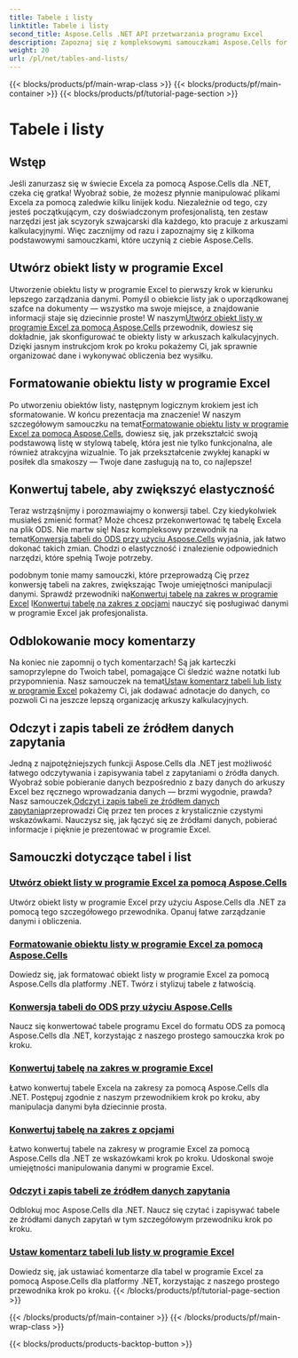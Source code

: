 ```yaml
---
title: Tabele i listy
linktitle: Tabele i listy
second_title: Aspose.Cells .NET API przetwarzania programu Excel
description: Zapoznaj się z kompleksowymi samouczkami Aspose.Cells for .NET, aby skutecznie zarządzać danymi w programie Excel, tworzyć tabele i rozwijać swoje umiejętności dzięki łatwym w użyciu przewodnikom.
weight: 20
url: /pl/net/tables-and-lists/
---
```


{{< blocks/products/pf/main-wrap-class >}}
{{< blocks/products/pf/main-container >}}
{{< blocks/products/pf/tutorial-page-section >}}

# Tabele i listy

## Wstęp

Jeśli zanurzasz się w świecie Excela za pomocą Aspose.Cells dla .NET, czeka cię gratka! Wyobraź sobie, że możesz płynnie manipulować plikami Excela za pomocą zaledwie kilku linijek kodu. Niezależnie od tego, czy jesteś początkującym, czy doświadczonym profesjonalistą, ten zestaw narzędzi jest jak scyzoryk szwajcarski dla każdego, kto pracuje z arkuszami kalkulacyjnymi. Więc zacznijmy od razu i zapoznajmy się z kilkoma podstawowymi samouczkami, które uczynią z ciebie Aspose.Cells.

## Utwórz obiekt listy w programie Excel
 Utworzenie obiektu listy w programie Excel to pierwszy krok w kierunku lepszego zarządzania danymi. Pomyśl o obiekcie listy jak o uporządkowanej szafce na dokumenty — wszystko ma swoje miejsce, a znajdowanie informacji staje się dziecinnie proste! W naszym[Utwórz obiekt listy w programie Excel za pomocą Aspose.Cells](./creating-list-object/) przewodnik, dowiesz się dokładnie, jak skonfigurować te obiekty listy w arkuszach kalkulacyjnych. Dzięki jasnym instrukcjom krok po kroku pokażemy Ci, jak sprawnie organizować dane i wykonywać obliczenia bez wysiłku.

## Formatowanie obiektu listy w programie Excel
Po utworzeniu obiektów listy, następnym logicznym krokiem jest ich sformatowanie. W końcu prezentacja ma znaczenie! W naszym szczegółowym samouczku na temat[Formatowanie obiektu listy w programie Excel za pomocą Aspose.Cells](./formatting-list-object/), dowiesz się, jak przekształcić swoją podstawową listę w stylową tabelę, która jest nie tylko funkcjonalna, ale również atrakcyjna wizualnie. To jak przekształcenie zwykłej kanapki w posiłek dla smakoszy — Twoje dane zasługują na to, co najlepsze!

## Konwertuj tabele, aby zwiększyć elastyczność
 Teraz wstrząśnijmy i porozmawiajmy o konwersji tabel. Czy kiedykolwiek musiałeś zmienić format? Może chcesz przekonwertować tę tabelę Excela na plik ODS. Nie martw się! Nasz kompleksowy przewodnik na temat[Konwersja tabeli do ODS przy użyciu Aspose.Cells](./converting-table-to-ods/) wyjaśnia, jak łatwo dokonać takich zmian. Chodzi o elastyczność i znalezienie odpowiednich narzędzi, które spełnią Twoje potrzeby.

 podobnym tonie mamy samouczki, które przeprowadzą Cię przez konwersję tabeli na zakres, zwiększając Twoje umiejętności manipulacji danymi. Sprawdź przewodniki na[Konwertuj tabelę na zakres w programie Excel](./converting-table-to-range/) I[Konwertuj tabelę na zakres z opcjami](./converting-table-to-range-with-options/) nauczyć się posługiwać danymi w programie Excel jak profesjonalista.

## Odblokowanie mocy komentarzy
 Na koniec nie zapomnij o tych komentarzach! Są jak karteczki samoprzylepne do Twoich tabel, pomagające Ci śledzić ważne notatki lub przypomnienia. Nasz samouczek na temat[Ustaw komentarz tabeli lub listy w programie Excel](./setting-comment-of-table-or-list/) pokażemy Ci, jak dodawać adnotacje do danych, co pozwoli Ci na jeszcze lepszą organizację arkuszy kalkulacyjnych. 

## Odczyt i zapis tabeli ze źródłem danych zapytania
 Jedną z najpotężniejszych funkcji Aspose.Cells dla .NET jest możliwość łatwego odczytywania i zapisywania tabel z zapytaniami o źródła danych. Wyobraź sobie pobieranie danych bezpośrednio z bazy danych do arkuszy Excel bez ręcznego wprowadzania danych — brzmi wygodnie, prawda? Nasz samouczek,[Odczyt i zapis tabeli ze źródłem danych zapytania](./reading-and-writing-table-with-query-data-source/)przeprowadzi Cię przez ten proces z krystalicznie czystymi wskazówkami. Nauczysz się, jak łączyć się ze źródłami danych, pobierać informacje i pięknie je prezentować w programie Excel.

## Samouczki dotyczące tabel i list
### [Utwórz obiekt listy w programie Excel za pomocą Aspose.Cells](./creating-list-object/)
Utwórz obiekt listy w programie Excel przy użyciu Aspose.Cells dla .NET za pomocą tego szczegółowego przewodnika. Opanuj łatwe zarządzanie danymi i obliczenia.
### [Formatowanie obiektu listy w programie Excel za pomocą Aspose.Cells](./formatting-list-object/)
Dowiedz się, jak formatować obiekt listy w programie Excel za pomocą Aspose.Cells dla platformy .NET. Twórz i stylizuj tabele z łatwością.
### [Konwersja tabeli do ODS przy użyciu Aspose.Cells](./converting-table-to-ods/)
Naucz się konwertować tabele programu Excel do formatu ODS za pomocą Aspose.Cells dla .NET, korzystając z naszego prostego samouczka krok po kroku.
### [Konwertuj tabelę na zakres w programie Excel](./converting-table-to-range/)
Łatwo konwertuj tabele Excela na zakresy za pomocą Aspose.Cells dla .NET. Postępuj zgodnie z naszym przewodnikiem krok po kroku, aby manipulacja danymi była dziecinnie prosta.
### [Konwertuj tabelę na zakres z opcjami](./converting-table-to-range-with-options/)
Łatwo konwertuj tabele na zakresy w programie Excel za pomocą Aspose.Cells dla .NET ze wskazówkami krok po kroku. Udoskonal swoje umiejętności manipulowania danymi w programie Excel.
### [Odczyt i zapis tabeli ze źródłem danych zapytania](./reading-and-writing-table-with-query-data-source/)
Odblokuj moc Aspose.Cells dla .NET. Naucz się czytać i zapisywać tabele ze źródłami danych zapytań w tym szczegółowym przewodniku krok po kroku.
### [Ustaw komentarz tabeli lub listy w programie Excel](./setting-comment-of-table-or-list/)
Dowiedz się, jak ustawiać komentarze dla tabel w programie Excel za pomocą Aspose.Cells dla platformy .NET, korzystając z naszego prostego przewodnika krok po kroku.
{{< /blocks/products/pf/tutorial-page-section >}}

{{< /blocks/products/pf/main-container >}}
{{< /blocks/products/pf/main-wrap-class >}}

{{< blocks/products/products-backtop-button >}}
